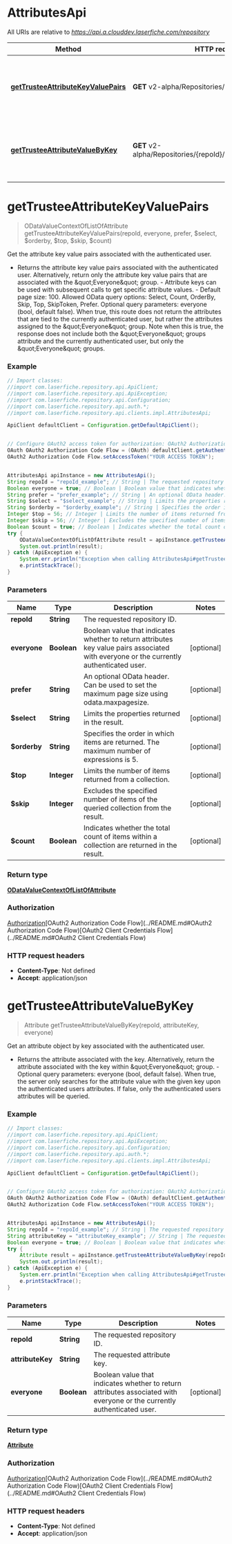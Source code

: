 # AttributesApi

All URIs are relative to *https://api.a.clouddev.laserfiche.com/repository*

Method | HTTP request | Description
------------- | ------------- | -------------
[**getTrusteeAttributeKeyValuePairs**](AttributesApi.md#getTrusteeAttributeKeyValuePairs) | **GET** v2-alpha/Repositories/{repoId}/Attributes | Get the attribute key value pairs associated with the authenticated user.
[**getTrusteeAttributeValueByKey**](AttributesApi.md#getTrusteeAttributeValueByKey) | **GET** v2-alpha/Repositories/{repoId}/Attributes/{attributeKey} | Get an attribute object by key associated with the authenticated user.

<a name="getTrusteeAttributeKeyValuePairs"></a>
# **getTrusteeAttributeKeyValuePairs**
> ODataValueContextOfListOfAttribute getTrusteeAttributeKeyValuePairs(repoId, everyone, prefer, $select, $orderby, $top, $skip, $count)

Get the attribute key value pairs associated with the authenticated user.

- Returns the attribute key value pairs associated with the authenticated user. Alternatively, return only the attribute key value pairs that are associated with the \&quot;Everyone\&quot; group. - Attribute keys can be used with subsequent calls to get specific attribute values. - Default page size: 100. Allowed OData query options: Select, Count, OrderBy, Skip, Top, SkipToken, Prefer. Optional query parameters: everyone (bool, default false). When true, this route does not return the attributes that are tied to the currently authenticated user, but rather the attributes assigned to the \&quot;Everyone\&quot; group. Note when this is true, the response does not include both the \&quot;Everyone\&quot; groups attribute and the currently authenticated user, but only the \&quot;Everyone\&quot; groups.

### Example
```java
// Import classes:
//import com.laserfiche.repository.api.ApiClient;
//import com.laserfiche.repository.api.ApiException;
//import com.laserfiche.repository.api.Configuration;
//import com.laserfiche.repository.api.auth.*;
//import com.laserfiche.repository.api.clients.impl.AttributesApi;

ApiClient defaultClient = Configuration.getDefaultApiClient();


// Configure OAuth2 access token for authorization: OAuth2 Authorization Code Flow
OAuth OAuth2 Authorization Code Flow = (OAuth) defaultClient.getAuthentication("OAuth2 Authorization Code Flow");
OAuth2 Authorization Code Flow.setAccessToken("YOUR ACCESS TOKEN");


AttributesApi apiInstance = new AttributesApi();
String repoId = "repoId_example"; // String | The requested repository ID.
Boolean everyone = true; // Boolean | Boolean value that indicates whether to return attributes key value pairs associated with everyone or the currently authenticated user.
String prefer = "prefer_example"; // String | An optional OData header. Can be used to set the maximum page size using odata.maxpagesize.
String $select = "$select_example"; // String | Limits the properties returned in the result.
String $orderby = "$orderby_example"; // String | Specifies the order in which items are returned. The maximum number of expressions is 5.
Integer $top = 56; // Integer | Limits the number of items returned from a collection.
Integer $skip = 56; // Integer | Excludes the specified number of items of the queried collection from the result.
Boolean $count = true; // Boolean | Indicates whether the total count of items within a collection are returned in the result.
try {
    ODataValueContextOfListOfAttribute result = apiInstance.getTrusteeAttributeKeyValuePairs(repoId, everyone, prefer, $select, $orderby, $top, $skip, $count);
    System.out.println(result);
} catch (ApiException e) {
    System.err.println("Exception when calling AttributesApi#getTrusteeAttributeKeyValuePairs");
    e.printStackTrace();
}
```

### Parameters

Name | Type | Description  | Notes
------------- | ------------- | ------------- | -------------
 **repoId** | **String**| The requested repository ID. |
 **everyone** | **Boolean**| Boolean value that indicates whether to return attributes key value pairs associated with everyone or the currently authenticated user. | [optional]
 **prefer** | **String**| An optional OData header. Can be used to set the maximum page size using odata.maxpagesize. | [optional]
 **$select** | **String**| Limits the properties returned in the result. | [optional]
 **$orderby** | **String**| Specifies the order in which items are returned. The maximum number of expressions is 5. | [optional]
 **$top** | **Integer**| Limits the number of items returned from a collection. | [optional]
 **$skip** | **Integer**| Excludes the specified number of items of the queried collection from the result. | [optional]
 **$count** | **Boolean**| Indicates whether the total count of items within a collection are returned in the result. | [optional]

### Return type

[**ODataValueContextOfListOfAttribute**](ODataValueContextOfListOfAttribute.md)

### Authorization

[Authorization](../README.md#Authorization)[OAuth2 Authorization Code Flow](../README.md#OAuth2 Authorization Code Flow)[OAuth2 Client Credentials Flow](../README.md#OAuth2 Client Credentials Flow)

### HTTP request headers

 - **Content-Type**: Not defined
 - **Accept**: application/json

<a name="getTrusteeAttributeValueByKey"></a>
# **getTrusteeAttributeValueByKey**
> Attribute getTrusteeAttributeValueByKey(repoId, attributeKey, everyone)

Get an attribute object by key associated with the authenticated user.

- Returns the attribute associated with the key. Alternatively, return the attribute associated with the key within \&quot;Everyone\&quot; group. - Optional query parameters: everyone (bool, default false). When true, the server only searches for the attribute value with the given key upon the authenticated users attributes. If false, only the authenticated users attributes will be queried.

### Example
```java
// Import classes:
//import com.laserfiche.repository.api.ApiClient;
//import com.laserfiche.repository.api.ApiException;
//import com.laserfiche.repository.api.Configuration;
//import com.laserfiche.repository.api.auth.*;
//import com.laserfiche.repository.api.clients.impl.AttributesApi;

ApiClient defaultClient = Configuration.getDefaultApiClient();


// Configure OAuth2 access token for authorization: OAuth2 Authorization Code Flow
OAuth OAuth2 Authorization Code Flow = (OAuth) defaultClient.getAuthentication("OAuth2 Authorization Code Flow");
OAuth2 Authorization Code Flow.setAccessToken("YOUR ACCESS TOKEN");


AttributesApi apiInstance = new AttributesApi();
String repoId = "repoId_example"; // String | The requested repository ID.
String attributeKey = "attributeKey_example"; // String | The requested attribute key.
Boolean everyone = true; // Boolean | Boolean value that indicates whether to return attributes associated with everyone or the currently authenticated user.
try {
    Attribute result = apiInstance.getTrusteeAttributeValueByKey(repoId, attributeKey, everyone);
    System.out.println(result);
} catch (ApiException e) {
    System.err.println("Exception when calling AttributesApi#getTrusteeAttributeValueByKey");
    e.printStackTrace();
}
```

### Parameters

Name | Type | Description  | Notes
------------- | ------------- | ------------- | -------------
 **repoId** | **String**| The requested repository ID. |
 **attributeKey** | **String**| The requested attribute key. |
 **everyone** | **Boolean**| Boolean value that indicates whether to return attributes associated with everyone or the currently authenticated user. | [optional]

### Return type

[**Attribute**](Attribute.md)

### Authorization

[Authorization](../README.md#Authorization)[OAuth2 Authorization Code Flow](../README.md#OAuth2 Authorization Code Flow)[OAuth2 Client Credentials Flow](../README.md#OAuth2 Client Credentials Flow)

### HTTP request headers

 - **Content-Type**: Not defined
 - **Accept**: application/json

